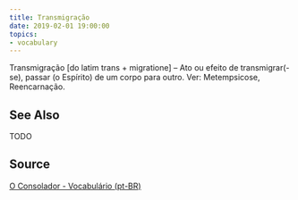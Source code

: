 ```yaml
---
title: Transmigração
date: 2019-02-01 19:00:00
topics:
- vocabulary
---
```


Transmigração [do latim trans + migratione] – Ato ou efeito de transmigrar(-se), passar (o Espírito) de um corpo para outro. Ver: Metempsicose, Reencarnação.
 
## See Also
TODO

## Source
[O Consolador - Vocabulário (pt-BR)](http://www.oconsolador.com.br/linkfixo/vocabulario/principal.html)
